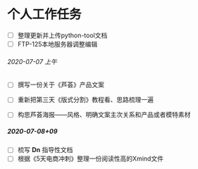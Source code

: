 # 个人工作任务

- [ ] 整理更新并上传python-tool文档
- [ ] FTP-125本地服务器调整编辑

###### 2020-07-07 上午

- [ ] 撰写一份关于《芦荟》产品文案

- [ ] 重新把第三天《版式分割》教程看、思路梳理一遍<!--还未拿到视频-->

- [ ] 构思芦荟海报——风格、明确文案主次关系和产品或者模特素材
  <!--其它暂时未定-->
  
  
##### 2020-07-08+09
- [ ] 梳写 <b>Dn</b> 指导性文档
- [ ] 根据《5天电商冲刺》整理一份阅读性高的Xmind文件
